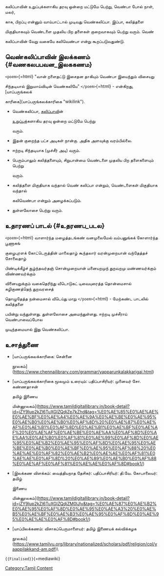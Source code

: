 கலிப்பாவின் உறுப்புக்களாகிய தரவு ஒன்றை மட்டுமே பெற்று, வெண்பா போல் நாள், மலர்,
காசு, பிறப்பு என்னும் வாய்பாட்டால் முடிவது வெண்கலிப்பா. இப்பா, கலித்தளை
மிகுதியாகவும் வெண்டளை முதலிய பிற தளைகள் குறைவாகவும் பெற்று வரும். வெண்
கலிப்பாவின் வேறு வகையே கலிவெண்பா என்று கூறப்படுவதுண்டு.

## வெண்கலிப்பாவின் இலக்கணம் {#வணகலபபவன_இலககணம}

`<poem>`{=html} "வான் றளைதட்டு இசைதன தாகியும் வெண்பா இயைந்தும் விசையறு
சிந்தடியால் இறுமாய்விடின் வெண்கலியே" `</poem>`{=html} - என்கிறது, [யாப்பருங்கலக்
காரிகை](யாப்பருங்கலக்காரிகை "wikilink").

-   வெண்கலிப்பா, [கலிப்பாவ](கலிப்பா "wikilink")ின்
    [உறுப்புக](கலிப்பா_உறுப்புகள் "wikilink")்களாகிய தரவு ஒன்றை மட்டுமே பெற்று
    வரும்.
-   இதன் குறைந்த பட்ச அடிகள் நான்கு. அதிக அளவுக்கு வரம்பில்லை.
-   ஈற்றடி சிந்தடியாக (முச்சீர் அடி) வரும்.
-   பெரும்பாலும் கலித்தளையும், சிறுபான்மை வெண்டளை முதலிய பிற தளைகளையும் பெற்று
    வரும்.
-   கலித்தளை மிகுதியாக வந்தால் வெண் கலிப்பா என்றும், வெண்டளைகள் மிகுதியாக வந்தால்
    கலிவெண்பா என்றும் அழைக்கப்படும்.
-   துள்ளலோசை பெற்று வரும்.

## உதாரணப் பாடல் {#உதரணப_படல}

`<poem>`{=html} வாளார்ந்த மழைத்தடங்கண் வனமுலைமேல் வம்பனுங்கக் கோளார்ந்த பூணாகங்
குழைபுரளக் கோட்டெருத்தின் மாலைதாழ் கூந்தலார் வரன்முறையான் வந்தேத்தச் சோலைதாழ்
பிண்டிக்கீழ்ச் சூழ்ந்தவர்தஞ் சொன்முறையான் மனையறமுந் துறவறமு மண்ணவர்க்கும் விண்ணவர்க்கும்
வினையறுக்கும் வகைதெரிந்து வீடொடுகட் டிவையுரைத்த தொன்மைசால் கழிகுணத்தெந் துறவரசைத்
தொழுதேத்த நன்மைசால் வீடெய்து மாறு `</poem>`{=html} - மேற்கண்ட பாடலில் கலித்தளை
பயின்று வந்துள்ளது. துள்ளலோசை அமைந்துள்ளது. ஈற்றடி முச்சீராய் வெண்பாவைப்போல
முடிந்தமையால் இது வெண்கலிப்பா.

## உசாத்துணை

-   [யாப்பருங்கலக்காரிகை: சென்னை
    நூலகம்](https://www.chennailibrary.com/grammar/yapparunkalakkarigai.html)
-   [யாப்பருங்கலக்காரிகை மூலமும் உரையும்: பதிப்பாசிரியர்: முனைவர் சோ. கண்ணதாசன்
    தமிழ் இணைய
    மின்னூலகம்](https://www.tamildigitallibrary.in/book-detail?id=jZY9lup2kZl6TuXGlZQdjZp7kZhd&tag=%E0%AE%85%E0%AE%AE%E0%AE%BF%E0%AE%A4%E0%AE%9A%E0%AE%BE%E0%AE%95%E0%AE%B0%E0%AE%B0%E0%AF%8D%20%E0%AE%87%E0%AE%AF%E0%AE%B1%E0%AF%8D%E0%AE%B1%E0%AE%BF%E0%AE%AF%20%E0%AE%AF%E0%AE%BE%E0%AE%AA%E0%AF%8D%E0%AE%AA%E0%AE%B0%E0%AF%81%E0%AE%99%E0%AF%8D%E0%AE%95%E0%AE%B2%E0%AE%95%E0%AF%8D%E0%AE%95%E0%AE%BE%E0%AE%B0%E0%AE%BF%E0%AE%95%E0%AF%88%20%E0%AE%AE%E0%AF%82%E0%AE%B2%E0%AE%AE%E0%AF%81%E0%AE%AE%E0%AF%8D%20%E0%AE%89%E0%AE%B0%E0%AF%88%E0%AE%AF%E0%AF%81%E0%AE%AE%E0%AF%8D#book1/)
-   [இலக்கண விளக்கம்: வைத்தியநாத தேசிகர்: பதிப்பாசிரியர்: தி.வே. கோபாலையர்: தமிழ்
    இணைய
    மின்னூலகம்](https://www.tamildigitallibrary.in/book-detail?id=jZY9lup2kZl6TuXGlZQdjZM0lJly&tag=%E0%AE%87%E0%AE%B2%E0%AE%95%E0%AF%8D%E0%AE%95%E0%AE%A3%20%E0%AE%B5%E0%AE%BF%E0%AE%B3%E0%AE%95%E0%AF%8D%E0%AE%95%E0%AE%AE%E0%AF%8D#book1/)
-   [யாப்பிலக்கணம்: விசாகப்பெருமாளையர்: தமிழ் இணையக் கல்விக்கழக
    நூலகம்](https://www.tamilvu.org/library/nationalized/scholars/pdf/religion/cpl/yaappilakkand-am.pdf)\

`{{Finalised}}`{=mediawiki}

[Category:Tamil Content](Category:Tamil_Content "wikilink")
